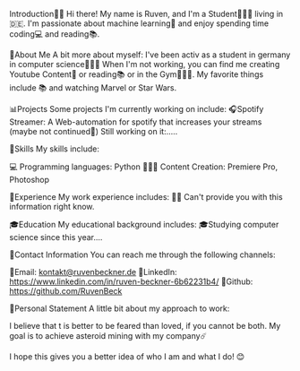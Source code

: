 Introduction👋🏻
Hi there! My name is Ruven, and I'm a Student👨🏼‍🎓 living in 🇩🇪. I'm passionate about machine learning🦾 and enjoy spending time coding💻 and reading📚.


🎯About Me
A bit more about myself:
I've been activ as a student in germany in computer science🧑🏼‍💻
When I'm not working, you can find me creating Youtube Content📸 or reading📚 or in the Gym🏋🏻‍♀️.
My favorite things include 📚 and watching Marvel or Star Wars.


📊Projects
Some projects I'm currently working on include:
🎧Spotify Streamer: A Web-automation for spotify that increases your streams (maybe not continued🫤)
Still working on it:.....


💼Skills
My skills include:

💻 Programming languages: Python
🧑🏼‍💻 Content Creation: Premiere Pro, Photoshop


📝Experience
My work experience includes:
🤷🏼 Can't provide you with this information right know.


🎓Education
My educational background includes:
🎓Studying computer science since this year....


📲Contact Information
You can reach me through the following channels:

📧Email: kontakt@ruvenbeckner.de
📱LinkedIn: https://www.linkedin.com/in/ruven-beckner-6b62231b4/
🤖Github: https://github.com/RuvenBeck

💬Personal Statement
A little bit about my approach to work:

I believe that t is better to be feared than loved, if you cannot be both.
My goal is to achieve asteroid mining with my company☄️

I hope this gives you a better idea of who I am and what I do! 😊
